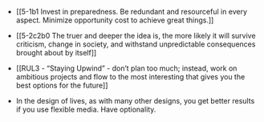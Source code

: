- [[5-1b1 Invest in preparedness. Be redundant and resourceful in every aspect. Minimize opportunity cost to achieve great things.]]

- [[5-2c2b0 The truer and deeper the idea is, the more likely it will survive criticism, change in society, and withstand unpredictable consequences brought about by itself]]

- [[RUL3 - “Staying Upwind” - don’t plan too much; instead, work on ambitious projects and flow to the most interesting that gives you the best options for the future]]

- In the design of lives, as with many other designs, you get better results if you use flexible media. Have optionality.
